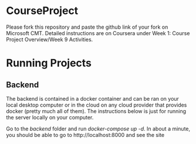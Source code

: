 # CourseProject

Please fork this repository and paste the github link of your fork on Microsoft CMT. Detailed instructions are on Coursera under Week 1: Course Project Overview/Week 9 Activities.


# Running Projects

## Backend
The backend is contained in a docker container and can be ran on your local desktop computer or in the cloud on any cloud provider that provides docker (pretty much all of them). The instructions below is just for running the server locally on your computer.

Go to the *backend* folder and run *docker-compose up -d*. In about a minute, you should be able to go to http://localhost:8000 and see the site
